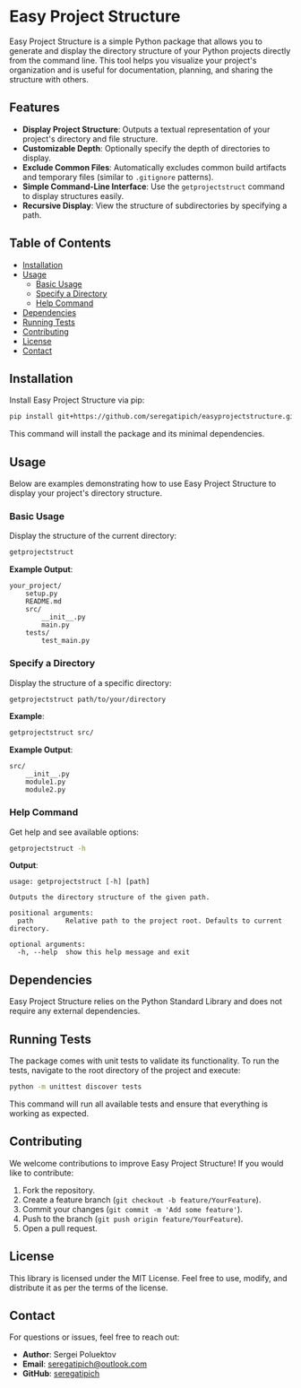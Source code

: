 # Easy Project Structure

Easy Project Structure is a simple Python package that allows you to generate and display the directory structure of your Python projects directly from the command line. This tool helps you visualize your project's organization and is useful for documentation, planning, and sharing the structure with others.

## Features

- **Display Project Structure**: Outputs a textual representation of your project's directory and file structure.
- **Customizable Depth**: Optionally specify the depth of directories to display.
- **Exclude Common Files**: Automatically excludes common build artifacts and temporary files (similar to `.gitignore` patterns).
- **Simple Command-Line Interface**: Use the `getprojectstruct` command to display structures easily.
- **Recursive Display**: View the structure of subdirectories by specifying a path.

## Table of Contents

- [Installation](#installation)
- [Usage](#usage)
  - [Basic Usage](#basic-usage)
  - [Specify a Directory](#specify-a-directory)
  - [Help Command](#help-command)
- [Dependencies](#dependencies)
- [Running Tests](#running-tests)
- [Contributing](#contributing)
- [License](#license)
- [Contact](#contact)

## Installation

Install Easy Project Structure via pip:

```sh
pip install git+https://github.com/seregatipich/easyprojectstructure.git
```

This command will install the package and its minimal dependencies.

## Usage

Below are examples demonstrating how to use Easy Project Structure to display your project's directory structure.

### Basic Usage

Display the structure of the current directory:

```sh
getprojectstruct
```

**Example Output**:

```shell
your_project/
    setup.py
    README.md
    src/
        __init__.py
        main.py
    tests/
        test_main.py
```

### Specify a Directory

Display the structure of a specific directory:

```sh
getprojectstruct path/to/your/directory
```

**Example**:

```sh
getprojectstruct src/
```

**Example Output**:

```shell
src/
    __init__.py
    module1.py
    module2.py
```

### Help Command

Get help and see available options:

```sh
getprojectstruct -h
```

**Output**:

```text
usage: getprojectstruct [-h] [path]

Outputs the directory structure of the given path.

positional arguments:
  path        Relative path to the project root. Defaults to current directory.

optional arguments:
  -h, --help  show this help message and exit
```

## Dependencies

Easy Project Structure relies on the Python Standard Library and does not require any external dependencies.

## Running Tests

The package comes with unit tests to validate its functionality. To run the tests, navigate to the root directory of the project and execute:

```sh
python -m unittest discover tests
```

This command will run all available tests and ensure that everything is working as expected.

## Contributing

We welcome contributions to improve Easy Project Structure! If you would like to contribute:

1. Fork the repository.
2. Create a feature branch (`git checkout -b feature/YourFeature`).
3. Commit your changes (`git commit -m 'Add some feature'`).
4. Push to the branch (`git push origin feature/YourFeature`).
5. Open a pull request.

## License

This library is licensed under the MIT License. Feel free to use, modify, and distribute it as per the terms of the license.

## Contact

For questions or issues, feel free to reach out:

- **Author**: Sergei Poluektov
- **Email**: [seregatipich@outlook.com](mailto:seregatipich@outlook.com)
- **GitHub**: [seregatipich](https://github.com/seregatipich)
